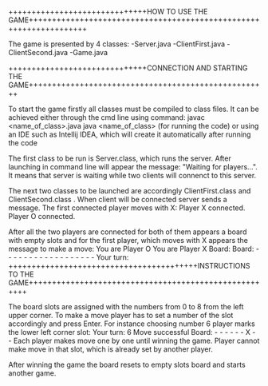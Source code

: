 ++++++++++++++++++++++++++++++HOW TO USE THE GAME+++++++++++++++++++++++++++++++++++++++++++++++++++++++++++++++++++

The game is presented by 4 classes:
    -Server.java
    -ClientFirst.java
    -ClientSecond.java
    -Game.java


++++++++++++++++++++++++++++++CONNECTION AND STARTING THE GAME++++++++++++++++++++++++++++++++++++++++++++++++++++

To start the game firstly all classes must be compiled to class files.
It can be achieved either through the cmd line using command:
    javac <name_of_class>.java
    java <name_of_class> (for running the code)
or using an IDE such as Intellij IDEA, which will create it automatically after running the code

The first class to be run is Server.class, which runs the server. After launching in command line will
appear the message: "Waiting for players...". It means that server is waiting while two clients will
connenct to this server.

The next two classes to be launched are accordingly ClientFirst.class and ClientSecond.class .
When client will be connected server sends a message. The first connected player moves with X:
    Player X connected.
    Player O connected.

After all the two players are connected for both of them appears a board with empty slots and for the first
player, which moves with X appears the message to make a move:
    You are Player O            You are Player X
    Board:                      Board:
    - - -                       - - -
    - - -                       - - -
    - - -                       - - -
                                Your turn:
+++++++++++++++++++++++++++++++++++++++++INSTRUCTIONS TO THE GAME++++++++++++++++++++++++++++++++++++++++++++++++++++++

The board slots are assigned with the numbers from 0 to 8 from the left upper corner. To make a move
player has to set a number of the slot accordingly and press Enter. For instance choosing number 6 player marks the
lower left corner slot:
    Your turn:
    6
    Move successful
    Board:
    - - -
    - - -
    X - -
Each player makes move one by one until winning the game. Player cannot make move in that slot, which is already
set by another player.

After winning the game the board resets to empty slots board and starts another game.
